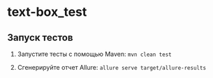 # text-box_test

## Запуск тестов

1. Запустите тесты с помощью Maven: `mvn clean test`


2. Сгенерируйте отчет Allure: `allure serve target/allure-results`